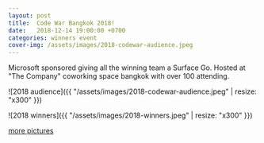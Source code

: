 ```yaml
---
layout: post
title:  Code War Bangkok 2018!
date:   2018-12-14 19:00:00 +0700
categories: winners event
cover-img: /assets/images/2018-codewar-audience.jpeg
---
```


Microsoft sponsored giving all the winning team a Surface Go. Hosted at "The Company" coworking space bangkok with over 100 attending.

![2018 audience]({{ "/assets/images/2018-codewar-audience.jpeg" | resize: "x300" }})

![2018 winners]({{ "/assets/images/2018-winners.jpeg" | resize: "x300" }})

[more pictures](https://www.facebook.com/codewarfederation/posts/120601169358416)